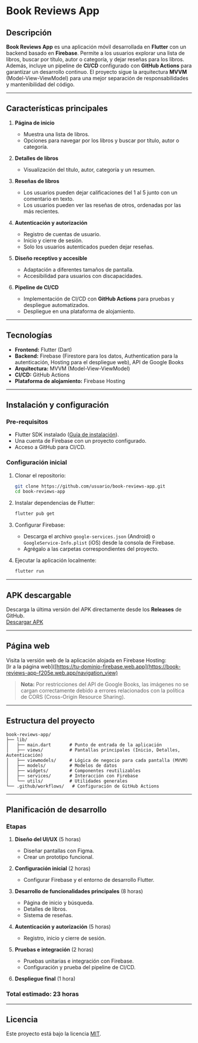 # Book Reviews App

## Descripción
**Book Reviews App** es una aplicación móvil desarrollada en **Flutter** con un backend basado en **Firebase**. Permite a los usuarios explorar una lista de libros, buscar por título, autor o categoría, y dejar reseñas para los libros. Además, incluye un pipeline de **CI/CD** configurado con **GitHub Actions** para garantizar un desarrollo continuo. El proyecto sigue la arquitectura **MVVM** (Model-View-ViewModel) para una mejor separación de responsabilidades y mantenibilidad del código.

---

## Características principales

1. **Página de inicio**
   - Muestra una lista de libros.
   - Opciones para navegar por los libros y buscar por título, autor o categoría.

2. **Detalles de libros**
   - Visualización del título, autor, categoría y un resumen.

3. **Reseñas de libros**
   - Los usuarios pueden dejar calificaciones del 1 al 5 junto con un comentario en texto.
   - Los usuarios pueden ver las reseñas de otros, ordenadas por las más recientes.

4. **Autenticación y autorización**
   - Registro de cuentas de usuario.
   - Inicio y cierre de sesión.
   - Solo los usuarios autenticados pueden dejar reseñas.

5. **Diseño receptivo y accesible**
   - Adaptación a diferentes tamaños de pantalla.
   - Accesibilidad para usuarios con discapacidades.

6. **Pipeline de CI/CD**
   - Implementación de CI/CD con **GitHub Actions** para pruebas y despliegue automatizados.
   - Despliegue en una plataforma de alojamiento.

---

## Tecnologías

- **Frontend:** Flutter (Dart)
- **Backend:** Firebase (Firestore para los datos, Authentication para la autenticación, Hosting para el despliegue web), API de Google Books
- **Arquitectura:** MVVM (Model-View-ViewModel)
- **CI/CD:** GitHub Actions
- **Plataforma de alojamiento:** Firebase Hosting

---

## Instalación y configuración

### Pre-requisitos
- Flutter SDK instalado ([Guía de instalación](https://docs.flutter.dev/get-started/install)).
- Una cuenta de Firebase con un proyecto configurado.
- Acceso a GitHub para CI/CD.

### Configuración inicial
1. Clonar el repositorio:
   ```bash
   git clone https://github.com/usuario/book-reviews-app.git
   cd book-reviews-app
   ```

2. Instalar dependencias de Flutter:
   ```bash
   flutter pub get
   ```

3. Configurar Firebase:
   - Descarga el archivo `google-services.json` (Android) o `GoogleService-Info.plist` (iOS) desde la consola de Firebase.
   - Agrégalo a las carpetas correspondientes del proyecto.

4. Ejecutar la aplicación localmente:
   ```bash
   flutter run
   ```

---

## APK descargable

Descarga la última versión del APK directamente desde los **Releases** de GitHub.  
[Descargar APK](https://github.com/usuario/book-reviews-app/releases/latest)

---

## Página web

Visita la versión web de la aplicación alojada en Firebase Hosting:  
[Ir a la página web]([https://tu-dominio-firebase.web.app](https://book-reviews-app-f205e.web.app/navigation_view)

> **Nota:** Por restricciones del API de Google Books, las imágenes no se cargan correctamente debido a errores relacionados con la política de CORS (Cross-Origin Resource Sharing).

---

## Estructura del proyecto

```
book-reviews-app/
├── lib/
│   ├── main.dart       # Punto de entrada de la aplicación
│   ├── views/          # Pantallas principales (Inicio, Detalles, Autenticación)
│   ├── viewmodels/     # Lógica de negocio para cada pantalla (MVVM)
│   ├── models/         # Modelos de datos
│   ├── widgets/        # Componentes reutilizables
│   ├── services/       # Interacción con Firebase
│   └── utils/          # Utilidades generales
└── .github/workflows/   # Configuración de GitHub Actions
```

---

## Planificación de desarrollo

### Etapas
1. **Diseño del UI/UX** (5 horas)
   - Diseñar pantallas con Figma.
   - Crear un prototipo funcional.

2. **Configuración inicial** (2 horas)
   - Configurar Firebase y el entorno de desarrollo Flutter.

3. **Desarrollo de funcionalidades principales** (8 horas)
   - Página de inicio y búsqueda.
   - Detalles de libros.
   - Sistema de reseñas.

4. **Autenticación y autorización** (5 horas)
   - Registro, inicio y cierre de sesión.

5. **Pruebas e integración** (2 horas)
   - Pruebas unitarias e integración con Firebase.
   - Configuración y prueba del pipeline de CI/CD.

6. **Despliegue final** (1 hora)

### Total estimado: 23 horas

---

## Licencia
Este proyecto está bajo la licencia [MIT](LICENSE).
